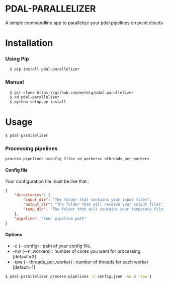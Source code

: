 # PDAL-PARALLELIZER

A simple commandline app to parallelize your pdal pipelines on point clouds

# Installation
### Using Pip
```bash
  $ pip install pdal-parallelizer
```
### Manual
```bash
  $ git clone https://github.com/meldig/pdal-parallelizer
  $ cd pdal-parallelizer
  $ python setup.py install
```
# Usage
```bash
$ pdal-parallelizer
```

### Processing pipelines
`process-pipelines <config file> <n_workers> <threads_per_worker>`

#### Config file

Your configuration file must be like that : 

```json
{
    "directories": {
        "input_dir": "The folder that contains your input files",
        "output_dir": "The folder that will receive your output files",
        "temp_dir": "The folder that will contains your temporary files"
    },
    "pipeline": "Your pipeline path"
}
```

#### Options

- -c (--config) : path of your config file.
- -nw (--n_workers) : number of cores you want for processing [default=3]
- -tpw (--threads_per_worker) : number of threads for each worker [default=1]

```bash
$ pdal-parallelizer process-pipelines -c config.json -nw 3 -tpw 1
```
